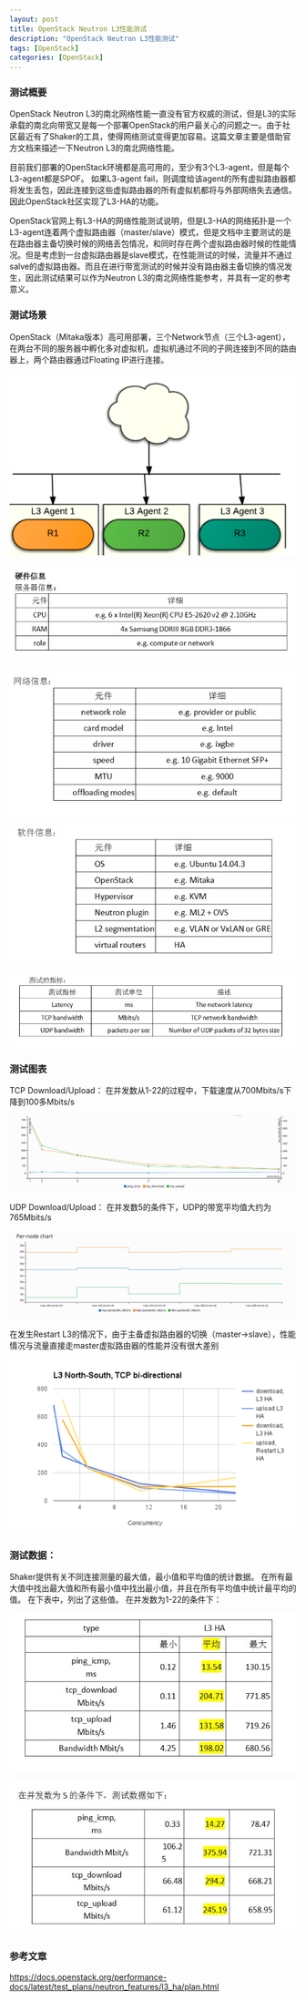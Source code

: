 ```yaml
---
layout: post
title: OpenStack Neutron L3性能测试
description: "OpenStack Neutron L3性能测试"
tags: [OpenStack]
categories: [OpenStack]
---
```


###   测试概要
OpenStack Neutron L3的南北网络性能一直没有官方权威的测试，但是L3的实际承载的南北向带宽又是每一个部署OpenStack的用户最关心的问题之一。由于社区最近有了Shaker的工具，使得网络测试变得更加容易。这篇文章主要是借助官方文档来描述一下Neutron L3的南北网络性能。  

目前我们部署的OpenStack环境都是高可用的，至少有3个L3-agent，但是每个L3-agent都是SPOF。 如果L3-agent fail，则调度给该agent的所有虚拟路由器都将发生丢包，因此连接到这些虚拟路由器的所有虚拟机都将与外部网络失去通信。因此OpenStack社区实现了L3-HA的功能。  

OpenStack官网上有L3-HA的网络性能测试说明，但是L3-HA的网络拓扑是一个L3-agent连着两个虚拟路由器（master/slave）模式，但是文档中主要测试的是在路由器主备切换时候的网络丢包情况，和同时存在两个虚拟路由器时候的性能情况。但是考虑到一台虚拟路由器是slave模式，在性能测试的时候，流量并不通过salve的虚拟路由器。而且在进行带宽测试的时候并没有路由器主备切换的情况发生，因此测试结果可以作为Neutron L3的南北网络性能参考，并具有一定的参考意义。  

###    测试场景
OpenStack（Mitaka版本）高可用部署，三个Network节点（三个L3-agent），在两台不同的服务器中孵化多对虚拟机，虚拟机通过不同的子网连接到不同的路由器上，两个路由器通过Floating IP进行连接。  

![1](/images/neutron-l3-performance/1.png) 

![2](/images/neutron-l3-performance/2.jpg)   

![3](/images/neutron-l3-performance/3.jpg)  

![4](/images/neutron-l3-performance/4.jpg) 

![5](/images/neutron-l3-performance/5.jpg)  


###   测试图表
TCP Download/Upload：
在并发数从1-22的过程中，下载速度从700Mbits/s下降到100多Mbits/s

![10](/images/neutron-l3-performance/10.png)

UDP Download/Upload：
在并发数5的条件下，UDP的带宽平均值大约为765Mbits/s

![11](/images/neutron-l3-performance/11.png)  

在发生Restart L3的情况下，由于主备虚拟路由器的切换（master->slave），性能情况与流量直接走master虚拟路由器的性能并没有很大差别

![12](/images/neutron-l3-performance/12.png)  

###  测试数据：
Shaker提供有关不同连接测量的最大值，最小值和平均值的统计数据。 在所有最大值中找出最大值和所有最小值中找出最小值，并且在所有平均值中统计最平均的值。 在下表中，列出了这些值。
在并发数为1-22的条件下：  

![6](/images/neutron-l3-performance/6.jpg)  
   
![7](/images/neutron-l3-performance/7.jpg)  

### 参考文章

https://docs.openstack.org/performance-docs/latest/test_plans/neutron_features/l3_ha/plan.html



